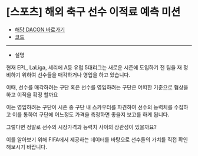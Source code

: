 # [스포츠] 해외 축구 선수 이적료 예측 미션

- [해당 DACON 바로가기](https://dacon.io/competitions/open/235538/overview/description)
- [코드](https://github.com/wjsrlahrlco1998/DACON-code/blob/master/[DACON]Foreign_soccer_player_transfer_fee_prediction/FIFA_predict.ipynb)

---

- 설명

현재 EPL, LaLiga, 세리에 A등 유럽 5대리그는 새로운 시즌에 도입하기 전 팀을 재 정비하기 위하여 선수들을 매각하거나 영입을 하고 있습니다.

이때, 선수를 매각하려는 구단 혹은 선수를 영입하려는 구단은 어떠한 기준으로 협상을 하고 이적을 확정 할까요

이는 영입하려는 구단이 시즌 중 구단 내 스카우터를 파견하여 선수의 능력치를 수집하고 이를 통하여 구단에 어느정도 가격을 측정하면 좋을지 보고를 하게 됩니다.

그렇다면 정말로 선수의 시장가격과 능력치 사이의 상관성이 있을까요?

이를 알아보기 위해 FIFA에서 제공하는 데이터를 바탕으로 선수들의 가치를 직접 확인해보시기 바랍니다. 